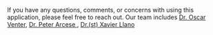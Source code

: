 If you have any questions, comments, or concerns with using this application, please feel free to reach out. Our team includes [Dr. Oscar Venter](mailto:oscar.venter@unbc.ca), [Dr. Peter Arcese
](mailto:peter.arcese@ubc.ca), [Dr.(st) Xavier Llano](mailto:llano@unbc.ca)